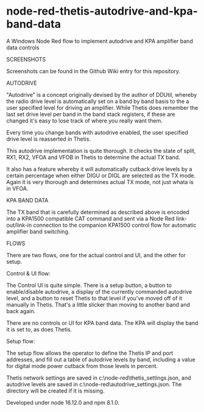 # node-red-thetis-autodrive-and-kpa-band-data

 A Windows Node Red flow to implement autodrive and KPA amplifier band data controls
 
 SCREENSHOTS

 Screenshots can be found in the Github Wiki entry for this repository.
 
 AUTODRIVE
 
 "Autodrive" is a concept originally devised by the author of DDUtil, whereby the radio drive level is automatically set on a band by band basis to the a user specified level for driving an amplifier. While Thetis does remember the last set drive level per band in the band stack registers, if these are changed it's easy to lose track of where you really want them.
 
 Every time you change bands with autodrive enabled, the user specified drive level is reasserted in Thetis.
 
 This autodrive implementation is quite thorough. It checks the state of split, RX1, RX2, VFOA and VFOB in Thetis to determine the actual TX band.
 
 It also has a feature whereby it will automatically cutback drive levels by a certain percentage when either DIGU or DIGL are selected as the TX mode. Again it is very thorough and determines actual TX mode, not just whata is in VFOA.
 
 KPA BAND DATA
 
 The TX band that is carefully determined as described above is encoded into a KPA1500 compatible CAT command and sent via a Node Red link-out/link-in connection to the companion KPA1500 control flow for automatic amplifier band switching.
 
 FLOWS
  
 There are two flows, one for the actual control and UI, and the other for setup.
 
 Control & UI flow:
 
 The Control UI is quite simple. There is a setup button, a button to enable/disable autodrive, a display of the currently commanded autodrive level, and a button to reset Thetis to that level if you've moved off of it manually in Thetis. That's a little slicker than moving to another band and back again.
 
 There are no controls or UI for KPA band data. The KPA will display the band it is set to, as does Thetis.
 
 Setup flow:
 
 The setup flow allows the operator to define the Thetis IP and port addresses, and fill out a table of autodrive levels by band, including a value for digital mode power cutback from those levels in percent.
 
 Thetis network settings are saved in c:\node-red\thetis_settings.json, and autodrive levels are saved in c:\node-red\autodrive_settings.json. The directory will be created if it is missing.
  
 Developed under node 16.12.0 and npm 8.1.0.